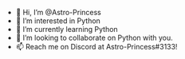 - 👋 Hi, I’m @Astro-Princess
- 👀 I’m interested in Python
- 🌱 I’m currently learning Python
- 💞️ I’m looking to collaborate on Python with you.
- 📫 Reach me on Discord at Astro-Princess#3133!



**<!---
Astro-Princess/Astro-Princess is a ✨ special ✨ repository because its `README.md` (this file) appears on your GitHub profile.
You can click the Preview link to take a look at your changes.
--->**
